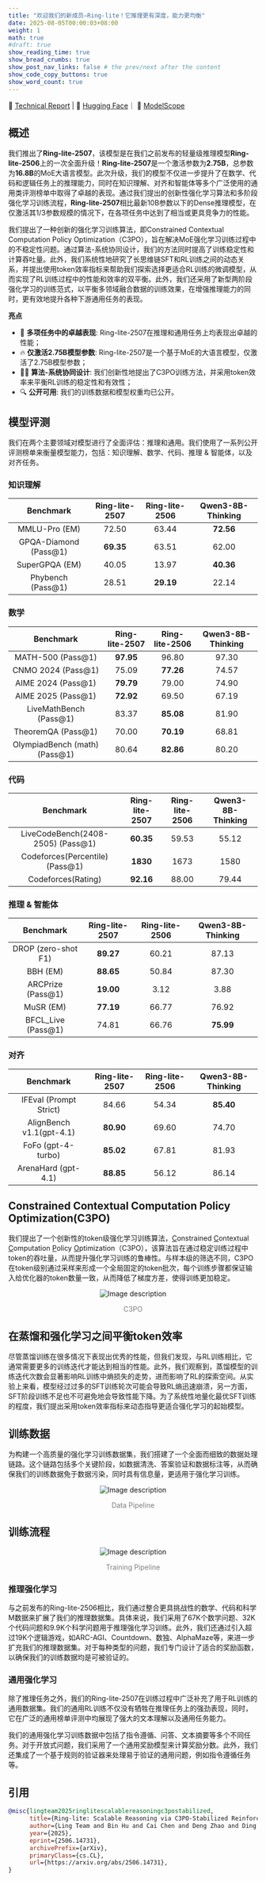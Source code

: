 ```yaml
---
title: "欢迎我们的新成员—Ring-lite！它推理更有深度，能力更均衡"
date: 2025-08-05T00:00:03+08:00
weight: 1
math: true
#draft: true
show_reading_time: true
show_bread_crumbs: true
show_post_nav_links: false # the prev/next after the content
show_code_copy_buttons: true
show_word_count: true
---
```


📖 [Technical Report](https://arxiv.org/abs/2506.14731) | 🤗 [Hugging Face](https://huggingface.co/inclusionAI/Ring-lite-2507)｜ 🤖 [ModelScope](https://modelscope.cn/models/inclusionAI/Ring-lite-2507)

## 概述
我们推出了**Ring-lite-2507**，该模型是在我们之前发布的轻量级推理模型**Ring-lite-2506**上的一次全面升级！**Ring-lite-2507**是一个激活参数为**2.75B**，总参数为**16.8B**的MoE大语言模型。此次升级，我们的模型不仅进一步提升了在数学、代码和逻辑任务上的推理能力，同时在知识理解、对齐和智能体等多个广泛使用的通用类评测榜单中取得了卓越的表现。通过我们提出的创新性强化学习算法和多阶段强化学习训练流程，**Ring-lite-2507**相比最新10B参数以下的Dense推理模型，在仅激活其1/3参数规模的情况下，在各项任务中达到了相当或更具竞争力的性能。

我们提出了一种创新的强化学习训练算法，即Constrained Contextual Computation Policy Optimization（C3PO），旨在解决MoE强化学习训练过程中的不稳定性问题。通过算法-系统协同设计，我们的方法同时提高了训练稳定性和计算吞吐量。此外，我们系统性地研究了长思维链SFT和RL训练之间的动态关系，并提出使用token效率指标来帮助我们探索选择更适合RL训练的微调模型，从而实现了RL训练过程中的性能和效率的双平衡。此外，我们还采用了新型两阶段强化学习的训练范式，以平衡多领域融合数据的训练效果，在增强推理能力的同时，更有效地提升各种下游通用任务的表现。


**亮点**

+ 🚀 **多项任务中的卓越表现**: Ring-lite-2507在推理和通用任务上均表现出卓越的性能；
+ 🔥 **仅激活2.75B模型参数**: Ring-lite-2507是一个基于MoE的大语言模型，仅激活了2.75B模型参数；
+ ⛓️‍💥 **算法-系统协同设计**: 我们创新性地提出了C3PO训练方法，并采用token效率来平衡RL训练的稳定性和有效性；
+ 🔍 **公开可用**: 我们的训练数据和模型权重均已公开。


## 模型评测
我们在两个主要领域对模型进行了全面评估：推理和通用。我们使用了一系列公开评测榜单来衡量模型能力，包括：知识理解、数学、代码、推理 \& 智能体，以及对齐任务。

### 知识理解

| **Benchmark**   | **Ring-lite-2507** | **Ring-lite-2506** | **Qwen3-8B-Thinking** 
| :-------------: | :---------------: | :-----------: | :-------------------: | 
| MMLU-Pro (EM)         | 72.50	    | 63.44	    | **72.56** | 
| GPQA-Diamond (Pass@1) | **69.35**	    | 63.51	    | 62.00 | 
| SuperGPQA (EM)        | 40.05	    | 13.97	    | **40.36** | 
| Phybench (Pass@1)     | 28.51	    | **29.19**    | 22.14 |    


### 数学

| **Benchmark**   | **Ring-lite-2507** | **Ring-lite-2506** | **Qwen3-8B-Thinking** 
| :-------------: | :---------------: | :-----------: | :-------------------: | 
| MATH-500 (Pass@1)             |   **97.95**	|   96.80	|   97.30       |
| CNMO 2024 (Pass@1)            |   75.09	|   **77.26**	|   74.57       |
| AIME 2024 (Pass@1)            |   **79.79**	|   79.00	|   74.90       |
| AIME 2025 (Pass@1)            |   **72.92**	|   69.50	|   67.19       |
| LiveMathBench (Pass@1)        |   83.37	|   **85.08**	|   81.90       |
| TheoremQA (Pass@1)            |   70.00	|   **70.19**	|   68.81       |
| OlympiadBench (math) (Pass@1) |   80.64	|   **82.86**	|   80.20       |

### 代码

| **Benchmark**   | **Ring-lite-2507** | **Ring-lite-2506** | **Qwen3-8B-Thinking** 
| :-------------: | :---------------: | :-----------: | :-------------------: |
| LiveCodeBench(2408-2505) (Pass@1)     |**60.35**	    |   59.53   |	55.12   |
| Codeforces(Percentile) (Pass@1)       |**1830**	    |   1673    |	1580    |
| Codeforces(Rating)                    |**92.16**	    |   88.00   |	79.44   |

### 推理 \& 智能体

| **Benchmark**   | **Ring-lite-2507** | **Ring-lite-2506** | **Qwen3-8B-Thinking** 
| :-------------: | :---------------: | :-----------: | :-------------------: | 
| DROP (zero-shot F1)    |   **89.27**  	  | 60.21   |	87.13   |
| BBH (EM)               |   **88.65**	  | 50.84   |	87.30   |
| ARCPrize (Pass@1)      |   **19.00**	  | 3.12    |	3.88    |
| MuSR (EM)              |   **77.19**	  | 66.77   |	76.92   |
| BFCL_Live (Pass@1)     |   74.81	  | 66.76   |	**75.99**   |

### 对齐

| **Benchmark**   | **Ring-lite-2507** | **Ring-lite-2506** | **Qwen3-8B-Thinking** 
| :-------------: | :---------------: | :-----------: | :-------------------: | 
| IFEval (Prompt Strict)    |   84.66   |   54.34   |	**85.40**   |
| AlignBench v1.1(gpt-4.1)  |   **80.90**   |	69.60   |	74.70   |
| FoFo (gpt-4-turbo)        |   **85.02**	|   67.81   |	81.93   |
| ArenaHard (gpt-4.1)       |   **88.85**	|   56.12   |	86.14   |


## Constrained Contextual Computation Policy Optimization(C3PO)
我们提出了一个创新性的token级强化学习训练算法，<u>C</u>onstrained <u>C</u>ontextual <u>C</u>omputation <u>P</u>olicy <u>O</u>ptimization（C3PO），该算法旨在通过稳定训练过程中token的吞吐量，从而提升强化学习训练的鲁棒性。与样本级的筛选不同，C3PO在token级别通过采样来形成一个全局固定的token批次，每个训练步骤都保证输入给优化器的token数量一致，从而降低了梯度方差，使得训练更加稳定。

<div style="text-align:center;margin: auto; width: 100%;">
  <img src="./assets/C3PO_overview_formal.png" alt="Image description" />
  <p style="font-size:14px; color:gray;">C3PO</p>
</div>

## 在蒸馏和强化学习之间平衡token效率
尽管蒸馏训练在很多情况下表现出优秀的性能，但我们发现，与RL训练相比，它通常需要更多的训练迭代才能达到相当的性能。此外，我们观察到，蒸馏模型的训练迭代次数会显著影响RL训练中熵损失的走势，进而影响了RL的探索空间。从实验上来看，模型经过过多的SFT训练轮次可能会导致RL熵迅速崩溃，另一方面，SFT阶段训练不足也不可避免地会导致性能下降。为了系统性地量化最优SFT训练的程度，我们提出采用token效率指标来动态指导更适合强化学习的起始模型。

## 训练数据
为构建一个高质量的强化学习训练数据集，我们搭建了一个全面而细致的数据处理链路。这个链路包括多个关键阶段，如数据清洗、答案验证和数据标注等，从而确保我们的训练数据免于数据污染，同时具有信息量，更适用于强化学习训练。
<div style="text-align:center;margin: auto; width: 100%;">
  <img src="./assets/data-pipeline.png" alt="Image description" />
  <p style="font-size:14px; color:gray;">Data Pipeline</p>
</div>

## 训练流程
<div style="text-align:center;margin: auto; width: 100%;">
  <img src="./assets/0731-pipeline.png" alt="Image description" />
  <p style="font-size:14px; color:gray;">Training Pipeline</p>
</div>

### 推理强化学习
与之前发布的Ring-lite-2506相比，我们通过整合更具挑战性的数学、代码和科学M数据来扩展了我们的推理数据集。具体来说，我们采用了67K个数学问题、32K个代码问题和9.9K个科学问题用于推理强化学习训练。此外，我们还通过引入超过19K个逻辑游戏，如ARC-AGI、Countdown、数独、AlphaMaze等，来进一步扩充我们的推理数据集。对于每种类型的问题，我们专门设计了适合的奖励函数，以确保我们的训练数据均是可被验证的。


### 通用强化学习
除了推理任务之外，我们的Ring-lite-2507在训练过程中广泛补充了用于RL训练的通用数据集。我们的通用RL训练不仅没有牺牲在推理任务上的强劲表现，同时，它在广泛的通用榜单评测中均展现了强大的文本理解以及通用任务能力。

我们的通用强化学习训练数据中包括了指令遵循、问答、文本摘要等多个不同任务。对于开放式问题，我们采用了一个通用奖励模型来计算奖励分数。此外，我们还集成了一个基于规则的验证器来处理易于验证的通用问题，例如指令遵循任务等。

## 引用

```bibtex
@misc{lingteam2025ringlitescalablereasoningc3postabilized,
      title={Ring-lite: Scalable Reasoning via C3PO-Stabilized Reinforcement Learning for LLMs}, 
      author={Ling Team and Bin Hu and Cai Chen and Deng Zhao and Ding Liu and Dingnan Jin and Feng Zhu and Hao Dai and Hongzhi Luan and Jia Guo and Jiaming Liu and Jiewei Wu and Jun Mei and Jun Zhou and Junbo Zhao and Junwu Xiong and Kaihong Zhang and Kuan Xu and Lei Liang and Liang Jiang and Liangcheng Fu and Longfei Zheng and Qiang Gao and Qing Cui and Quan Wan and Shaomian Zheng and Shuaicheng Li and Tongkai Yang and Wang Ren and Xiaodong Yan and Xiaopei Wan and Xiaoyun Feng and Xin Zhao and Xinxing Yang and Xinyu Kong and Xuemin Yang and Yang Li and Yingting Wu and Yongkang Liu and Zhankai Xu and Zhenduo Zhang and Zhenglei Zhou and Zhenyu Huang and Zhiqiang Zhang and Zihao Wang and Zujie Wen},
      year={2025},
      eprint={2506.14731},
      archivePrefix={arXiv},
      primaryClass={cs.CL},
      url={https://arxiv.org/abs/2506.14731}, 
}
```
